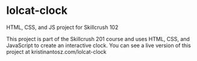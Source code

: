 # lolcat-clock
HTML, CSS, and JS project for Skillcrush 102

This project is part of the Skillcrush 201 course and uses HTML, CSS, and JavaScript to create an interactive clock. You can see a live version of this project at kristinantosz.com/lolcat-clock
